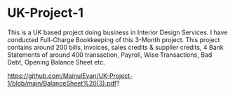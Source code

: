 # UK-Project-1
This is a UK based project doing business in Interior Design Services. I have conducted Full-Charge Bookkeeping of this 3-Month project. This project contains around 200 bills, invoices, sales credits &amp; supplier credits, 4 Bank Statements of around 400 transaction, Payroll, Wise Transactions, Bad Debt, Opening Balance Sheet etc.

https://github.com/MainulEvan/UK-Project-1/blob/main/BalanceSheet%20(3).pdf?
